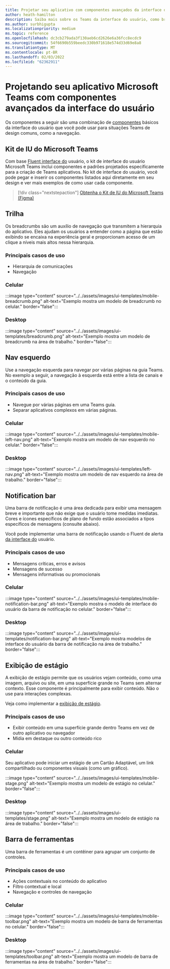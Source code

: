 ```yaml
---
title: Projetar seu aplicativo com componentes avançados da interface do usuário
author: heath-hamilton
description: Saiba mais sobre os Teams da interface do usuário, como breadcrumbs, barra de notificação, exibição de estágio junto com casos de uso relevantes.
ms.author: surbhigupta
ms.localizationpriority: medium
ms.topic: reference
ms.openlocfilehash: dc3cb279ada3f130aeb6cd2626e6a36fcc8ecdc9
ms.sourcegitcommit: 54f6690b559beedc330b971618e574d33d69e8a8
ms.translationtype: MT
ms.contentlocale: pt-BR
ms.lasthandoff: 02/03/2022
ms.locfileid: "62362911"
---
```

# <a name="designing-your-microsoft-teams-app-with-advanced-ui-components"></a>Projetando seu aplicativo Microsoft Teams com componentes avançados da interface do usuário

Os componentes a seguir são uma combinação de [componentes](~/concepts/design/design-teams-app-basic-ui-components.md) básicos da interface do usuário que você pode usar para situações Teams de design comuns, como a navegação.

## <a name="microsoft-teams-ui-kit"></a>Kit de IU do Microsoft Teams

Com base <a href="https://fluentsite.z22.web.core.windows.net/" target="_blank">Fluent interface do</a> usuário, o kit de interface do usuário Microsoft Teams inclui componentes e padrões projetados especificamente para a criação de Teams aplicativos. No kit de interface do usuário, você pode pegar e inserir os componentes listados aqui diretamente em seu design e ver mais exemplos de como usar cada componente.

> [!div class="nextstepaction"]
> [Obtenha o Kit de IU do Microsoft Teams (Figma)](https://www.figma.com/community/file/916836509871353159)

## <a name="breadcrumb"></a>Trilha

Os breadcrumbs são um auxílio de navegação que transmitem a hierarquia do aplicativo. Eles ajudam os usuários a entender como a página que estão exibindo se encaixa na experiência geral e proporcionam acesso de um clique a níveis mais altos nessa hierarquia.

### <a name="top-use-cases"></a>Principais casos de uso

* Hierarquia de comunicações
* Navegação

### <a name="mobile"></a>Celular

:::image type="content" source="../../assets/images/ui-templates/mobile-breadcrumb.png" alt-text="Exemplo mostra um modelo de breadcrumb no celular." border="false":::

### <a name="desktop"></a>Desktop

:::image type="content" source="../../assets/images/ui-templates/breadcrumb.png" alt-text="Exemplo mostra um modelo de breadcrumb na área de trabalho." border="false":::

## <a name="left-nav"></a>Nav esquerdo

Use a navegação esquerda para navegar por várias páginas na guia Teams. No exemplo a seguir, a navegação à esquerda está entre a lista de canais e o conteúdo da guia.

### <a name="top-use-cases"></a>Principais casos de uso

* Navegue por várias páginas em uma Teams guia.
* Separar aplicativos complexos em várias páginas.

### <a name="mobile"></a>Celular

:::image type="content" source="../../assets/images/ui-templates/mobile-left-nav.png" alt-text="Exemplo mostra um modelo de nav esquerdo no celular." border="false":::

### <a name="desktop"></a>Desktop

:::image type="content" source="../../assets/images/ui-templates/left-nav.png" alt-text="Exemplo mostra um modelo de nav esquerdo na área de trabalho." border="false":::

## <a name="notification-bar"></a>Notification bar

Uma barra de notificação é uma área dedicada para exibir uma mensagem breve e importante que não exige que o usuário tome medidas imediatas. Cores e ícones específicos de plano de fundo estão associados a tipos específicos de mensagens (consulte abaixo).

Você pode implementar uma barra de notificação usando o Fluent de alerta [da interface do](https://fluentsite.z22.web.core.windows.net/0.59.0/components/alert/definition) usuário.

### <a name="top-use-cases"></a>Principais casos de uso

* Mensagens críticas, erros e avisos
* Mensagens de sucesso
* Mensagens informativas ou promocionais

### <a name="mobile"></a>Celular

:::image type="content" source="../../assets/images/ui-templates/mobile-notification-bar.png" alt-text="Exemplo mostra o modelo de interface do usuário da barra de notificação no celular." border="false":::

### <a name="desktop"></a>Desktop

:::image type="content" source="../../assets/images/ui-templates/notification-bar.png" alt-text="Exemplo mostra modelos de interface do usuário da barra de notificação na área de trabalho." border="false":::

## <a name="stage-view"></a>Exibição de estágio

A exibição de estágio permite que os usuários vejam conteúdo, como uma imagem, arquivo ou site, em uma superfície grande no Teams sem alternar contexto. Esse componente é principalmente para exibir conteúdo. Não o use para interações complexas.

Veja como implementar a [exibição de estágio](~/tabs/tabs-link-unfurling.md).

### <a name="top-use-cases"></a>Principais casos de uso

* Exibir conteúdo em uma superfície grande dentro Teams em vez de outro aplicativo ou navegador
* Mídia em destaque ou outro conteúdo rico

### <a name="mobile"></a>Celular

Seu aplicativo pode iniciar um estágio de um Cartão Adaptável, um link compartilhado ou componentes visuais (como um gráfico).

:::image type="content" source="../../assets/images/ui-templates/mobile-stage.png" alt-text="Exemplo mostra um modelo de estágio no celular." border="false":::

### <a name="desktop"></a>Desktop

:::image type="content" source="../../assets/images/ui-templates/stage.png" alt-text="Exemplo mostra um modelo de estágio na área de trabalho." border="false":::

## <a name="toolbar"></a>Barra de ferramentas

Uma barra de ferramentas é um contêiner para agrupar um conjunto de controles.

### <a name="top-use-cases"></a>Principais casos de uso

* Ações contextuais no conteúdo do aplicativo
* Filtro contextual e local
* Navegação e controles de navegação

### <a name="mobile"></a>Celular

:::image type="content" source="../../assets/images/ui-templates/mobile-toolbar.png" alt-text="Exemplo mostra um modelo de barra de ferramentas no celular." border="false":::

### <a name="desktop"></a>Desktop

:::image type="content" source="../../assets/images/ui-templates/toolbar.png" alt-text="Exemplo mostra um modelo de barra de ferramentas na área de trabalho." border="false":::
